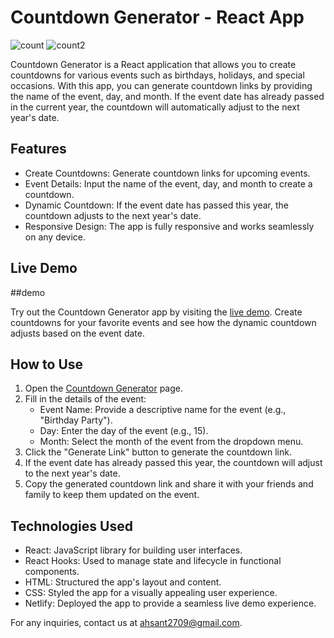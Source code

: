 # Countdown Generator - React App

![count](https://github.com/mahsan15/Countdown-generator-app/assets/82739557/cd7ffe87-9173-44cc-bcc9-18f92986e5e8)
![count2](https://github.com/mahsan15/Countdown-generator-app/assets/82739557/d30fb2d0-6c13-48eb-a6f9-2b169c31c953)


Countdown Generator is a React application that allows you to create countdowns for various events such as birthdays, holidays, and special occasions. With this app, you can generate countdown links by providing the name of the event, day, and month. If the event date has already passed in the current year, the countdown will automatically adjust to the next year's date.

## Features

- Create Countdowns: Generate countdown links for upcoming events.
- Event Details: Input the name of the event, day, and month to create a countdown.
- Dynamic Countdown: If the event date has passed this year, the countdown adjusts to the next year's date.
- Responsive Design: The app is fully responsive and works seamlessly on any device.

## Live Demo
##demo

Try out the Countdown Generator app by visiting the [live demo](https://countdown-generator.netlify.app/). Create countdowns for your favorite events and see how the dynamic countdown adjusts based on the event date.

## How to Use

1. Open the [Countdown Generator](https://countdown-generator.netlify.app/generate) page.
2. Fill in the details of the event:
   - Event Name: Provide a descriptive name for the event (e.g., "Birthday Party").
   - Day: Enter the day of the event (e.g., 15).
   - Month: Select the month of the event from the dropdown menu.
3. Click the "Generate Link" button to generate the countdown link.
4. If the event date has already passed this year, the countdown will adjust to the next year's date.
5. Copy the generated countdown link and share it with your friends and family to keep them updated on the event.

## Technologies Used

- React: JavaScript library for building user interfaces.
- React Hooks: Used to manage state and lifecycle in functional components.
- HTML: Structured the app's layout and content.
- CSS: Styled the app for a visually appealing user experience.
- Netlify: Deployed the app to provide a seamless live demo experience.


For any inquiries, contact us at ahsant2709@gmail.com.
